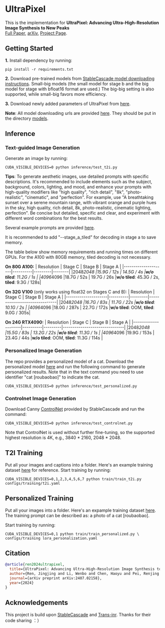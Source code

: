 # UltraPixel

This is the implementation for **UltraPixel: Advancing Ultra-High-Resolution Image Synthesis to New Peaks**\
[Full Paper](https://drive.google.com/file/d/1X18HH9kj7ltAnZorrkD84RJEdsJu4gDF/view?usp=sharing), [arXiv](https://arxiv.org/abs/2407.02158), [Project Page](https://jingjingrenabc.github.io/ultrapixel/).

## Getting Started
**1.** Install dependency by running:
```
pip install -r requirements.txt
```
**2.** Download pre-trained models from [StableCascade model downloading instructions](https://github.com/Stability-AI/StableCascade/tree/master/models). Small-big models (the small model for stage b and the big model for stage with bfloat16 format are used.) The big-big setting is also supported, while small-big favors more efficiency.

**3.**  Download newly added parameters of UltraPixel from [here](https://huggingface.co/roubaofeipi/UltraPixel).

**Note**: All model downloading urls are provided [here](./models/models_checklist.txt). They should be put in the directory [models](./models).

## Inference
### Text-guided Image Generation
Generate an image by running:
```
CUDA_VISIBLE_DEVICES=0 python inference/test_t2i.py
```
**Tips**: To generate aesthetic images, use detailed prompts with specific descriptions. It's recommended to include elements such as the subject, background, colors, lighting, and mood, and enhance your prompts with high-quality modifiers like "high quality", "rich detail", "8k", "photo-realistic", "cinematic", and "perfection". For example, use "A breathtaking sunset over a serene mountain range, with vibrant orange and purple hues in the sky, high quality, rich detail, 8k, photo-realistic, cinematic lighting, perfection". Be concise but detailed, specific and clear, and experiment with different word combinations for the best results.

Several example prompts are provided [here](./prompt_list.txt).

It is recommended to add "--stage_a_tiled" for decoding in stage a to save memory.

The table below  show memory requirements and running times on different GPUs. For the A100 with 80GB memory, tiled decoding is not necessary.

**On 80G A100:**
| Resolution          | Stage C  | Stage B | Stage A |
|---------------------|----------|---------|--------|
|2048*2048            |15.9G / 12s  | 14.5G / 4s    |**w/o tiled**: 11.2G / 1s  |
|4096*4096            |18.7G / 52s  | 19.7G / 26s   |**w/o tiled**: 45.3G / 2s, **tiled**: 9.3G / 128s|

**On 32G V100** (only works using float32 on Stages C and B):
| Resolution                    | Stage C  | Stage B |           Stage A             |
|---------------------|----------|---------|-------------------------------|
|2048*2048            |16.7G / 83s    | 11.7G / 22s   |**w/o tiled**: 10.1G / 2s |
|4096*4096            |18.0G / 287s   | 22.7G / 172s  |**w/o tiled**: OOM, **tiled**: 9.0G / 305s|

**On 24G RTX4090:**
| Resolution                    | Stage C  | Stage B |           Stage A             |
|---------------------|----------|---------|-------------------------------|
|2048*2048            |15.5G / 83s   |  13.2G / 22s  |**w/o tiled**: 11.3G / 1s |
|4096*4096            |19.9G / 153s   | 23.4G / 44s  |**w/o tiled**: OOM, **tiled**: 11.3G / 114s |

### Personalized Image Generation
The repo provides a personalized model of a cat. Download the personalized model [here](https://huggingface.co/roubaofeipi/UltraPixel/blob/main/lora_cat.safetensors) and run the following command to generate personalized results. Note that in the text command you need to use identifier "cat [roubaobao]" to indicate the cat.
```
CUDA_VISIBLE_DEVICES=0 python inference/test_personalized.py
```
### Controlnet Image Generation
Download Canny [ControlNet](https://huggingface.co/stabilityai/stable-cascade/resolve/main/controlnet/canny.safetensors) provided by StableCascade and run the command:
```
CUDA_VISIBLE_DEVICES=0 python inference/test_controlnet.py
```
Note that ControlNet is used without further fine-tuning, so the supported highest resolution is 4K, e.g., 3840 * 2160, 2048 * 2048.


## T2I Training
Put all your images and captions into a folder. Here's an example training dataset [here](./figures/example_dataset) for reference.
Start training by running:
```
CUDA_VISIBLE_DEVICES=0,1,2,3,4,5,6,7 python train/train_t2i.py configs/training/t2i.yaml
```


## Personalized Training
Put all your images into a folder. Here's an expample training dataset [here](./figures/example_dataset). The training prompt can be described as: a photo of a cat [roubaobao].

Start training by running:
```
CUDA_VISIBLE_DEVICES=0,1 python train/train_personalized.py \
configs/training lora_personalization.yaml
```

## Citation
```bibtex
@article{ren2024ultrapixel,
  title={UltraPixel: Advancing Ultra-High-Resolution Image Synthesis to New Peaks},
  author={Ren, Jingjing and Li, Wenbo and Chen, Haoyu and Pei, Renjing and Shao, Bin and Guo, Yong and Peng, Long and Song, Fenglong and Zhu, Lei},
  journal={arXiv preprint arXiv:2407.02158},
  year={2024}
}
```
## Acknowledgements
This project is build upon [StableCascade](https://github.com/Stability-AI/StableCascade) and [Trans-inr](https://github.com/yinboc/trans-inr). Thanks for their code sharing ：）
